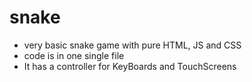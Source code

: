 # snake
- very basic snake game with pure HTML, JS and CSS
- code is in one single file
- It has a controller for KeyBoards and TouchScreens
